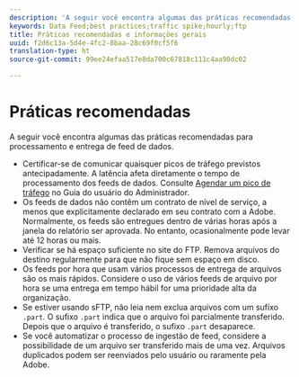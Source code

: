 ```yaml
---
description: 'A seguir você encontra algumas das práticas recomendadas para processamento e entrega de feed de dados. Você deve '
keywords: Data Feed;best practices;traffic spike;hourly;ftp
title: Práticas recomendadas e informações gerais
uuid: f2d6c13a-5d4e-4fc2-8baa-28c69f0cf5f6
translation-type: ht
source-git-commit: 99ee24efaa517e8da700c67818c111c4aa90dc02

---
```



# Práticas recomendadas

A seguir você encontra algumas das práticas recomendadas para processamento e entrega de feed de dados.

* Certificar-se de comunicar quaisquer picos de tráfego previstos antecipadamente. A latência afeta diretamente o tempo de processamento dos feeds de dados. Consulte [Agendar um pico de tráfego](/help/admin/c-traffic-management/t-traffic-schedule-spike.md) no Guia do usuário do Administrador.
* Os feeds de dados não contêm um contrato de nível de serviço, a menos que explicitamente declarado em seu contrato com a Adobe. Normalmente, os feeds são entregues dentro de várias horas após a janela do relatório ser aprovada. No entanto, ocasionalmente pode levar até 12 horas ou mais.
* Verificar se há espaço suficiente no site do FTP. Remova arquivos do destino regularmente para que não fique sem espaço em disco.
* Os feeds por hora que usam vários processos de entrega de arquivos são os mais rápidos. Considere o uso de vários feeds de arquivo por hora se uma entrega em tempo hábil for uma prioridade alta da organização.
* Se estiver usando sFTP, não leia nem exclua arquivos com um sufixo `.part`. O sufixo `.part` indica que o arquivo foi parcialmente transferido. Depois que o arquivo é transferido, o sufixo `.part` desaparece.
* Se você automatizar o processo de ingestão de feed, considere a possibilidade de um arquivo ser transferido mais de uma vez. Arquivos duplicados podem ser reenviados pelo usuário ou raramente pela Adobe.
